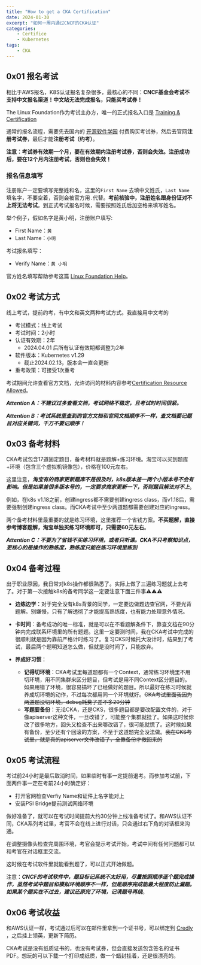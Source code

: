 ```yaml
---
title: "How to get a CKA Certification"
date: 2024-01-30
excerpt: "如何一周内通过CNCF的CKA认证"
categories: 
    - Certifice
    - Kubernetes
tags: 
    - CKA
---
```




## 0x01 报名考试

相比于AWS报名，K8S认证报名复杂很多，最核心的不同：**CNCF基金会考试不支持中文报名渠道！中文站无法完成报名，只能买考试券！**

The Linux Foundation作为考试主办方，唯一的正式报名入口是 [Training & Certification](https://trainingportal.linuxfoundation.org/learn/dashboard)

通常的报名流程，需要先去国内的 [开源软件学园](https://training.linuxfoundation.cn/) 付费购买考试券，然后去官网**注册考试券**，最后才能**注册考试（约考）**。

**注意：考试券有效期一个月，要在有效期内注册考试券，否则会失效。注册成功后，要在12个月内注册考试，否则也会失效！**

### 报名信息填写

注册账户一定要填写完整姓和名，这里的`First Name` 去填中文姓氏，`Last Name` 填名字，不要空着，否则会被官方用`.`代替。**考前核验中，注册姓名跟身份证对不上将无法考试**。到正式考试报名时候，需要按照姓氏后加空格来填写姓名。

举个例子，假如名字是黄小明，注册账户填写:

- First Name：`黄`
- Last Name：`小明`

考试报名填写：

- Verify Name：`黄 小明`

官方姓名填写帮助参考这篇 [Linux Foundation Help](https://training.linuxfoundation.cn/help)。

## 0x02 考试方式

线上考试，提前约考，有中文和英文两种考试方式。我直接用中文考的

- 考试模式：线上考试
- 考试时间：2小时
- 认证有效期：2年
  - 2024.04.01 后所有认证有效期都调整为2年
- 软件版本：Kubernetes v1.29
  - 截止2024.02.13，版本会一直会更新
- 重考政策：可接受1次重考

考试期间允许查看官方文档，允许访问的材料内容参考[Certification Resource Allowed](https://docs.linuxfoundation.org/tc-docs/certification/certification-resources-allowed)。

***Attention A：不建议过多查看文档，考试网络不稳定，且考试时时间很紧。***

***Attention B：考试系统里查到的官方文档和官网文档顺序不一样，查文档要记题目对应关键词，千万不要记顺序！***

## 0x03 备考材料

CKA考试包含17道固定题目，备考材料就是题解+练习环境。淘宝可以买到题库+环境（包含三个虚拟机镜像包），价格在100元左右。

这里注意，***淘宝有的商家更新题库不是很及时，k8s版本差一两个小版本号不会有影响。但是如果差很多版本号的，一定要求商家更新一下，否则题目解法对不上***。

例如，在k8s v1.18之前，创建ingress都不需要创建ingress class，而v1.18后，需要强制创建ingress class。而CKA考试中至少两道题都需要创建对应的ingress。

两个备考材料里最重要的就是练习环境，这里推荐一个省钱方案。**不买题解，直接参考博客题解，淘宝单独买练习环境即可，只需要60元左右**。

***Attention C：不要为了省钱不买练习环境，或者只听课。CKA不只考察知识点，更核心的是操作的熟练度，熟练度只能在练习环境里练到***

## 0x04 备考过程

出于职业原因，我日常对k8s操作都很熟悉了。实际上做了三遍练习题就上去考了。对于第一次接触k8s的备考同学这一定要注意下面三件事⚠️⚠️⚠️

- **边练边学**：对于完全没有k8s背景的同学，一定要边做题边查官网，不要光背题解。别嫌慢，只有了解透彻了才能提高熟练度，也有能力处理意外情况。
  
- **卡时间**：备考成功的唯一标准，就是可以在不看题解条件下，靠查文档在90分钟内完成联系环境里的所有题题。这里一定要测时间，我在CKA考试中完成的很顺利就是因为靠前严格计时练习了。复习CKS时候托大没计时，结果到了考试，最后两个题明知道怎么做，但就是没时间了，只能放弃。
- **养成好习惯**：
  - **记得切环境**：CKA考试里每道题都有一个Context，通常练习环境里不用切环境，用不同集群来区分题目，但考试是用不同Context区分题目的。如果用错了环境，很容易搞坏了已经做好的题目。所以最好在练习时候就养成切环境的动作，不过每次都用同一个环境就好。~~CKA考试里面我因为两道题没切环境，debug耗费了差不多20分钟~~
  - **写题要备份**：无论CKA，还是CKS，很多题目都是要改配置文件的，对于像apiserver这种文件，一旦改错了，可能整个集群就挂了。如果这时候你改了很多地方，回头又检查不出来哪改错了，很可能就慌了。这时候如果有备份，至少还有个回滚的方案，不至于这道题完全没法做。~~我在CKS考试里，就是真的apiserver文件改错了，全靠备份才救回来的~~

## 0x05 考试流程

考试前24小时是最后取消时间，如果临时有事一定提前退考。而参加考试前，下面两件事一定在考前24小时确定好：

- 打开官网检查Verfiy Name和证件上名字能对上
- 安装PSI Bridge提前测试网络环境

做好准备了，就可以在考试时间提前大约30分钟上线准备考试了。和AWS认证不同，CKA系列考试里，考官不会在线上进行对话，只会通过右下角的对话框来沟通。

在调整摄像头检查完周围环境，考官会提示考试开始，考试中间有任何问题都可以和考官在对话框里交流。

这时候在考试软件里就能看到题了，可以正式开始做题。

注意：***CNCF的考试软件中，题目标记系统不太好用，尽量按照顺序逐个题完成操作，虽然考试中题目和模拟环境顺序不一样，但是顺序完成能最大程度防止漏题。如果某个题实在不过去，建议还原完了环境，记清题号再绕***。

## 0x06 考试收益

和AWS认证一样，考试通过后可以在邮件里拿到一个证书号，可以绑定到 [Credly](https://info.credly.com/) ，之后挂上领英，更新下简历。

CKA考试是没有纸质证书的，也没有考试券，但会直接发送包含签名的证书PDF。想玩的可以下载一个打印成纸质，做一个蜡封挂着，还是很漂亮的。